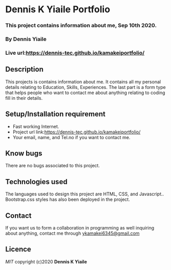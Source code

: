 # Dennis K Yiaile Portfolio
### This project contains information about me, Sep 10th 2020.

### By **Dennis Yiaile**

### Live url:https://dennis-tec.github.io/kamakeiportfolio/

## Description
This projects is contains information about me. It contains all my personal details relating to Education, Skills, Experiences. The last part is a form type that helps people who want to contact me about anything relating to coding fill in their details.

## Setup/Installation requirement
* Fast working Internet.
* Project url link:https://dennis-tec.github.io/kamakeiportfolio/
* Your email, name, and Tel.no if you want to contact me.

## Know bugs
There are no bugs associated to this project.

## Technologies used
The languages used to design this project are HTML, CSS, and Javascript.. Bootstrap.css styles has also been deployed in the project.

## Contact
If you want us to form a collaboration in programming as well inquiring about anything, contact me through ykamakei6345@gmail.com

## Licence

*MIT*
copyright (c)2020 **Dennis K Yiaile**
